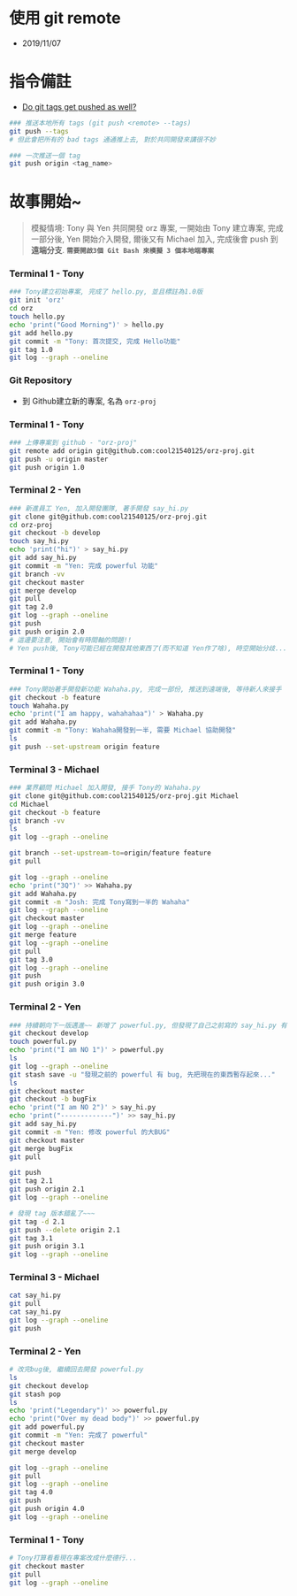# 使用 git remote

- 2019/11/07

# 指令備註

- [Do git tags get pushed as well?](https://stackoverflow.com/questions/2988088/do-git-tags-get-pushed-as-well)

```bash
### 推送本地所有 tags (git push <remote> --tags)
git push --tags
# 但此會把所有的 bad tags 通通推上去, 對於共同開發來講很不妙

### 一次推送一個 tag
git push origin <tag_name>
```


# 故事開始~

> 模擬情境: Tony 與 Yen 共同開發 orz 專案, 一開始由 Tony 建立專案, 完成一部分後, Yen 開始介入開發, 爾後又有 Michael 加入, 完成後會 push 到 **遠端分支**. **`需要開啟3個 Git Bash 來模擬 3 個本地端專案`**

### Terminal 1 - Tony
```sh
### Tony建立初始專案, 完成了 hello.py, 並且標註為1.0版
git init 'orz'
cd orz
touch hello.py
echo 'print("Good Morning")' > hello.py
git add hello.py
git commit -m "Tony: 首次提交, 完成 Hello功能"
git tag 1.0
git log --graph --oneline
```

### Git Repository
- 到 Github建立新的專案, 名為 `orz-proj`

### Terminal 1 - Tony
```sh
### 上傳專案到 github - "orz-proj"
git remote add origin git@github.com:cool21540125/orz-proj.git
git push -u origin master
git push origin 1.0
```

### Terminal 2 - Yen
```sh
### 新進員工 Yen, 加入開發團隊, 著手開發 say_hi.py
git clone git@github.com:cool21540125/orz-proj.git
cd orz-proj
git checkout -b develop
touch say_hi.py
echo 'print("hi")' > say_hi.py
git add say_hi.py
git commit -m "Yen: 完成 powerful 功能"
git branch -vv
git checkout master
git merge develop
git pull
git tag 2.0
git log --graph --oneline
git push
git push origin 2.0
# 這邊要注意, 開始會有時間軸的問題!!
# Yen push後, Tony可能已經在開發其他東西了(而不知道 Yen作了啥), 時空開始分歧...
```

### Terminal 1 - Tony
```sh
### Tony開始著手開發新功能 Wahaha.py, 完成一部份, 推送到遠端後, 等待新人來接手
git checkout -b feature
touch Wahaha.py
echo 'print("I am happy, wahahahaa")' > Wahaha.py
git add Wahaha.py
git commit -m "Tony: Wahaha開發到一半, 需要 Michael 協助開發"
ls
git push --set-upstream origin feature
```

### Terminal 3 - Michael
```sh
### 業界顧問 Michael 加入開發, 接手 Tony的 Wahaha.py
git clone git@github.com:cool21540125/orz-proj.git Michael
cd Michael
git checkout -b feature
git branch -vv
ls
git log --graph --oneline

git branch --set-upstream-to=origin/feature feature
git pull

git log --graph --oneline
echo 'print("3Q")' >> Wahaha.py
git add Wahaha.py
git commit -m "Josh: 完成 Tony寫到一半的 Wahaha"
git log --graph --oneline
git checkout master
git log --graph --oneline
git merge feature
git log --graph --oneline
git pull
git tag 3.0
git log --graph --oneline
git push
git push origin 3.0
```

### Terminal 2 - Yen
```sh
### 持續朝向下一版邁進~~ 新增了 powerful.py, 但發現了自己之前寫的 say_hi.py 有 bug...
git checkout develop
touch powerful.py
echo 'print("I am NO 1")' > powerful.py
ls
git log --graph --oneline
git stash save -u "發現之前的 powerful 有 bug, 先把現在的東西暫存起來..."
ls
git checkout master
git checkout -b bugFix
echo 'print("I am NO 2")' > say_hi.py
echo 'print("-------------")' >> say_hi.py
git add say_hi.py
git commit -m "Yen: 修改 powerful 的大BUG"
git checkout master
git merge bugFix
git pull

git push
git tag 2.1
git push origin 2.1
git log --graph --oneline

# 發現 tag 版本錯亂了~~~
git tag -d 2.1
git push --delete origin 2.1
git tag 3.1
git push origin 3.1
git log --graph --oneline
```

### Terminal 3 - Michael
```sh
cat say_hi.py
git pull
cat say_hi.py
git log --graph --oneline
git push
```


### Terminal 2 - Yen
```sh
# 改完bug後, 繼續回去開發 powerful.py
ls
git checkout develop
git stash pop
ls
echo 'print("Legendary")' >> powerful.py
echo 'print("Over my dead body")' >> powerful.py
git add powerful.py
git commit -m "Yen: 完成了 powerful"
git checkout master
git merge develop

git log --graph --oneline
git pull
git log --graph --oneline
git tag 4.0
git push
git push origin 4.0
git log --graph --oneline
```

### Terminal 1 - Tony
```sh
# Tony打算看看現在專案改成什麼德行...
git checkout master
git pull
git log --graph --oneline
```
